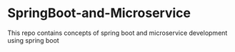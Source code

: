 # SpringBoot-and-Microservice
This repo contains concepts of spring boot and microservice development using spring boot
